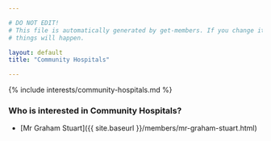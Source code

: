 ```yaml
---

# DO NOT EDIT!
# This file is automatically generated by get-members. If you change it, bad
# things will happen.

layout: default
title: "Community Hospitals"

---
```


{% include interests/community-hospitals.md %}

### Who is interested in Community Hospitals?


* [Mr Graham Stuart]({{ site.baseurl }}/members/mr-graham-stuart.html)
